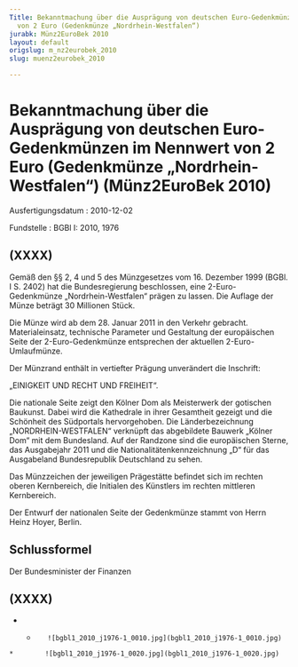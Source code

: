 ```yaml
---
Title: Bekanntmachung über die Ausprägung von deutschen Euro-Gedenkmünzen im Nennwert
  von 2 Euro (Gedenkmünze „Nordrhein-Westfalen“)
jurabk: Münz2EuroBek 2010
layout: default
origslug: m_nz2eurobek_2010
slug: muenz2eurobek_2010

---
```


# Bekanntmachung über die Ausprägung von deutschen Euro-Gedenkmünzen im Nennwert von 2 Euro (Gedenkmünze „Nordrhein-Westfalen“) (Münz2EuroBek 2010)

Ausfertigungsdatum
:   2010-12-02

Fundstelle
:   BGBl I: 2010, 1976

## (XXXX)

Gemäß den §§ 2, 4 und 5 des Münzgesetzes vom 16. Dezember 1999 (BGBl.
I S. 2402) hat die Bundesregierung beschlossen, eine 2-Euro-
Gedenkmünze „Nordrhein-Westfalen“ prägen zu lassen. Die Auflage der
Münze beträgt 30 Millionen Stück.

Die Münze wird ab dem 28. Januar 2011 in den Verkehr gebracht.
Materialeinsatz, technische Parameter und Gestaltung der europäischen
Seite der 2-Euro-Gedenkmünze entsprechen der aktuellen 2-Euro-
Umlaufmünze.

Der Münzrand enthält in vertiefter Prägung unverändert die Inschrift:

„EINIGKEIT UND RECHT UND FREIHEIT“.

Die nationale Seite zeigt den Kölner Dom als Meisterwerk der gotischen
Baukunst. Dabei wird die Kathedrale in ihrer Gesamtheit gezeigt und
die Schönheit des Südportals hervorgehoben. Die Länderbezeichnung
„NORDRHEIN-WESTFALEN“ verknüpft das abgebildete Bauwerk „Kölner Dom“
mit dem Bundesland. Auf der Randzone sind die europäischen Sterne, das
Ausgabejahr 2011 und die Nationalitätenkennzeichnung „D“ für das
Ausgabeland Bundesrepublik Deutschland zu sehen.

Das Münzzeichen der jeweiligen Prägestätte befindet sich im rechten
oberen Kernbereich, die Initialen des Künstlers im rechten mittleren
Kernbereich.

Der Entwurf der nationalen Seite der Gedenkmünze stammt von Herrn
Heinz Hoyer, Berlin.

## Schlussformel

Der Bundesminister der Finanzen

## (XXXX)


*    *        ![bgbl1_2010_j1976-1_0010.jpg](bgbl1_2010_j1976-1_0010.jpg)
    *        ![bgbl1_2010_j1976-1_0020.jpg](bgbl1_2010_j1976-1_0020.jpg)


